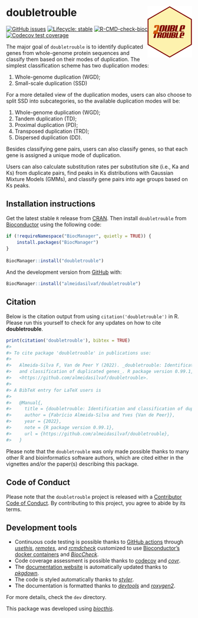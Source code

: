
<!-- README.md is generated from README.Rmd. Please edit that file -->

# doubletrouble <img src="man/figures/logo.png" align="right" height="139" />

<!-- badges: start -->

[![GitHub
issues](https://img.shields.io/github/issues/almeidasilvaf/doubletrouble)](https://github.com/almeidasilvaf/doubletrouble/issues)
[![Lifecycle:
stable](https://img.shields.io/badge/lifecycle-stable-brightgreen.svg)](https://lifecycle.r-lib.org/articles/stages.html#stable)
[![R-CMD-check-bioc](https://github.com/almeidasilvaf/doubletrouble/workflows/R-CMD-check-bioc/badge.svg)](https://github.com/almeidasilvaf/doubletrouble/actions)
[![Codecov test
coverage](https://codecov.io/gh/almeidasilvaf/doubletrouble/branch/devel/graph/badge.svg)](https://codecov.io/gh/almeidasilvaf/doubletrouble?branch=devel)
<!-- badges: end -->

The major goal of `doubletrouble` is to identify duplicated genes from
whole-genome protein sequences and classify them based on their modes of
duplication. The simplest classification scheme has two duplication
modes:

1.  Whole-genome duplication (WGD);
2.  Small-scale duplication (SSD)

For a more detailed view of the duplication modes, users can also choose
to split SSD into subcategories, so the available duplication modes will
be:

1.  Whole-genome duplication (WGD);
2.  Tandem duplication (TD);
3.  Proximal duplication (PD);
4.  Transposed duplication (TRD);
5.  Dispersed duplication (DD).

Besides classifying gene pairs, users can also classify genes, so that
each gene is assigned a unique mode of duplication.

Users can also calculate substitution rates per substitution site (i.e.,
Ka and Ks) from duplicate pairs, find peaks in Ks distributions with
Gaussian Mixture Models (GMMs), and classify gene pairs into age groups
based on Ks peaks.

## Installation instructions

Get the latest stable `R` release from
[CRAN](http://cran.r-project.org/). Then install `doubletrouble` from
[Bioconductor](http://bioconductor.org/) using the following code:

``` r
if (!requireNamespace("BiocManager", quietly = TRUE)) {
    install.packages("BiocManager")
}

BiocManager::install("doubletrouble")
```

And the development version from
[GitHub](https://github.com/almeidasilvaf/doubletrouble) with:

``` r
BiocManager::install("almeidasilvaf/doubletrouble")
```

## Citation

Below is the citation output from using `citation('doubletrouble')` in
R. Please run this yourself to check for any updates on how to cite
**doubletrouble**.

``` r
print(citation('doubletrouble'), bibtex = TRUE)
#> 
#> To cite package 'doubletrouble' in publications use:
#> 
#>   Almeida-Silva F, Van de Peer Y (2022). _doubletrouble: Identification
#>   and classification of duplicated genes_. R package version 0.99.1,
#>   <https://github.com/almeidasilvaf/doubletrouble>.
#> 
#> A BibTeX entry for LaTeX users is
#> 
#>   @Manual{,
#>     title = {doubletrouble: Identification and classification of duplicated genes},
#>     author = {Fabrício Almeida-Silva and Yves {Van de Peer}},
#>     year = {2022},
#>     note = {R package version 0.99.1},
#>     url = {https://github.com/almeidasilvaf/doubletrouble},
#>   }
```

Please note that the `doubletrouble` was only made possible thanks to
many other R and bioinformatics software authors, which are cited either
in the vignettes and/or the paper(s) describing this package.

## Code of Conduct

Please note that the `doubletrouble` project is released with a
[Contributor Code of
Conduct](http://bioconductor.org/about/code-of-conduct/). By
contributing to this project, you agree to abide by its terms.

## Development tools

- Continuous code testing is possible thanks to [GitHub
  actions](https://www.tidyverse.org/blog/2020/04/usethis-1-6-0/)
  through *[usethis](https://CRAN.R-project.org/package=usethis)*,
  *[remotes](https://CRAN.R-project.org/package=remotes)*, and
  *[rcmdcheck](https://CRAN.R-project.org/package=rcmdcheck)* customized
  to use [Bioconductor’s docker
  containers](https://www.bioconductor.org/help/docker/) and
  *[BiocCheck](https://bioconductor.org/packages/3.15/BiocCheck)*.
- Code coverage assessment is possible thanks to
  [codecov](https://codecov.io/gh) and
  *[covr](https://CRAN.R-project.org/package=covr)*.
- The [documentation
  website](http://almeidasilvaf.github.io/doubletrouble) is
  automatically updated thanks to
  *[pkgdown](https://CRAN.R-project.org/package=pkgdown)*.
- The code is styled automatically thanks to
  *[styler](https://CRAN.R-project.org/package=styler)*.
- The documentation is formatted thanks to
  *[devtools](https://CRAN.R-project.org/package=devtools)* and
  *[roxygen2](https://CRAN.R-project.org/package=roxygen2)*.

For more details, check the `dev` directory.

This package was developed using
*[biocthis](https://bioconductor.org/packages/3.15/biocthis)*.
